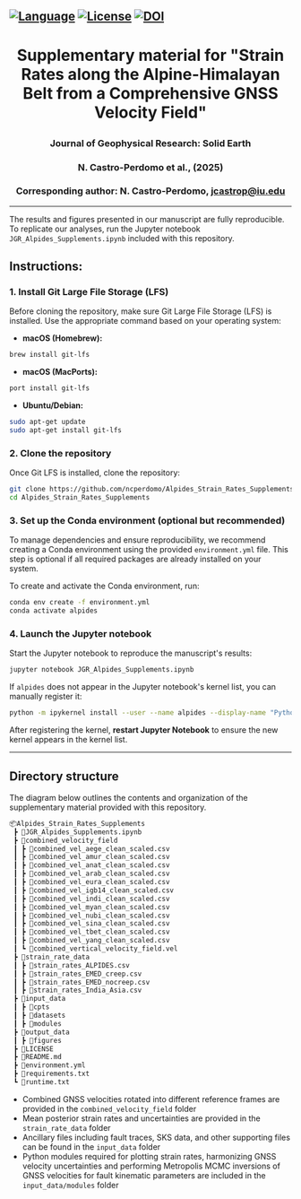 [![Language](https://img.shields.io/badge/python-3%2B-blue.svg)](https://www.python.org/)
[![License](https://img.shields.io/badge/License-MIT-green.svg)](https://github.com/ncperdomo/Alpides_Strain_Rates_Supplements/blob/main/LICENSE)
[![DOI](https://zenodo.org/badge/DOI/10.5281/zenodo.15186334.svg)](https://doi.org/10.5281/zenodo.15186334)
---
#  <p align=center> **Supplementary material for "Strain Rates along the Alpine-Himalayan Belt from a Comprehensive GNSS Velocity Field"** </p>

###  <p align=center> Journal of Geophysical Research: Solid Earth </p>
###  <p align=center> N. Castro-Perdomo et al., (2025) </p>
###  <p align=center> Corresponding author: N. Castro-Perdomo, jcastrop@iu.edu </p>
---
The results and figures presented in our manuscript are fully reproducible. To replicate our analyses, run the Jupyter notebook ``JGR_Alpides_Supplements.ipynb`` included with this repository.

## **Instructions:**

### **1. Install Git Large File Storage (LFS)**

Before cloning the repository, make sure Git Large File Storage (LFS) is installed. Use the appropriate command based on your operating system:

- **macOS (Homebrew):**
```bash
brew install git-lfs
```

- **macOS (MacPorts):**
```bash
port install git-lfs
```

- **Ubuntu/Debian:**
```bash
sudo apt-get update
sudo apt-get install git-lfs
```

### **2. Clone the repository**

Once Git LFS is installed, clone the repository:

```bash
git clone https://github.com/ncperdomo/Alpides_Strain_Rates_Supplements.git
cd Alpides_Strain_Rates_Supplements
```

### **3. Set up the Conda environment (optional but recommended)**

To manage dependencies and ensure reproducibility, we recommend creating a Conda environment using the provided `environment.yml` file. This step is optional if all required packages are already installed on your system.

To create and activate the Conda environment, run:

```bash
conda env create -f environment.yml
conda activate alpides
```

### **4. Launch the Jupyter notebook**

Start the Jupyter notebook to reproduce the manuscript's results:

```bash
jupyter notebook JGR_Alpides_Supplements.ipynb
```

If ``alpides`` does not appear in the Jupyter notebook's kernel list, you can manually register it:

```bash
python -m ipykernel install --user --name alpides --display-name "Python (alpides)"
```
After registering the kernel, **restart Jupyter Notebook** to ensure the new kernel appears in the kernel list.

---

## **Directory structure**

The diagram below outlines the contents and organization of the supplementary material provided with this repository.

```markdown
📦Alpides_Strain_Rates_Supplements
 ┣ 📜JGR_Alpides_Supplements.ipynb
 ┣ 📂combined_velocity_field
 ┃ ┣ 📜combined_vel_aege_clean_scaled.csv
 ┃ ┣ 📜combined_vel_amur_clean_scaled.csv
 ┃ ┣ 📜combined_vel_anat_clean_scaled.csv
 ┃ ┣ 📜combined_vel_arab_clean_scaled.csv
 ┃ ┣ 📜combined_vel_eura_clean_scaled.csv
 ┃ ┣ 📜combined_vel_igb14_clean_scaled.csv
 ┃ ┣ 📜combined_vel_indi_clean_scaled.csv
 ┃ ┣ 📜combined_vel_myan_clean_scaled.csv
 ┃ ┣ 📜combined_vel_nubi_clean_scaled.csv
 ┃ ┣ 📜combined_vel_sina_clean_scaled.csv
 ┃ ┣ 📜combined_vel_tbet_clean_scaled.csv
 ┃ ┣ 📜combined_vel_yang_clean_scaled.csv
 ┃ ┗ 📜combined_vertical_velocity_field.vel
 ┣ 📂strain_rate_data
 ┃ ┣ 📜strain_rates_ALPIDES.csv
 ┃ ┣ 📜strain_rates_EMED_creep.csv
 ┃ ┣ 📜strain_rates_EMED_nocreep.csv
 ┃ ┣ 📜strain_rates_India_Asia.csv
 ┣ 📂input_data
 ┃ ┣ 📂cpts
 ┃ ┣ 📂datasets
 ┃ ┣ 📂modules
 ┣ 📂output_data
 ┃ ┣ 📂figures
 ┣ 📜LICENSE
 ┣ 📜README.md
 ┣ 📜environment.yml
 ┣ 📜requirements.txt
 ┗ 📜runtime.txt
```

- Combined GNSS velocities rotated into different reference frames are provided in the `combined_velocity_field` folder
- Mean posterior strain rates and uncertainties are provided in the `strain_rate_data` folder
- Ancillary files including fault traces, SKS data, and other supporting files can be found in the `input_data` folder 
- Python modules required for plotting strain rates, harmonizing GNSS velocity uncertainties and performing Metropolis MCMC inversions of GNSS velocities for fault kinematic parameters are included in the `input_data/modules` folder
